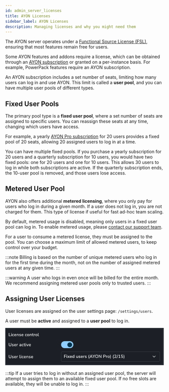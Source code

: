 ```yaml
---
id: admin_server_licenses
title: AYON Licenses
sidebar_label: AYON Licenses
description: Managing licenses and why you might need them
---
```


The AYON server operates under a [Functional Source License (FSL)](https://fair.io/), ensuring that most features remain free for users.

Some AYON features and addons require a license, which can be obtained through an [AYON subscription](https://ynput.io/ayon/pricing/) or granted on a per-instance basis. For example, PowerPack features require an AYON subscription.

An AYON subscription includes a set number of seats, limiting how many users can log in and use AYON. This limit is called a **user pool**, and you can have multiple user pools of different types.

## Fixed User Pools

The primary pool type is a **fixed user pool**, where a set number of seats are assigned to specific users. You can reassign these seats at any time, changing which users have access.

For example, a yearly [AYON Pro subscription](https://ynput.io/ayon/pricing/) for 20 users provides a fixed pool of 20 seats, allowing 20 assigned users to log in at a time.

You can have multiple fixed pools. If you purchase a yearly subscription for 20 users and a quarterly subscription for 10 users, you would have two fixed pools: one for 20 users and one for 10 users. This allows 30 users to log in while both subscriptions are active. If the quarterly subscription ends, the 10-user pool is removed, and those users lose access.

## Metered User Pool

AYON also offers additional **metered licensing**, where you only pay for users who log in during a given month. If a user does not log in, you are not charged for them. This type of license if useful for fast ad-hoc team scaling.

By default, metered usage is disabled, meaning only users in a fixed user pool can log in. To enable metered usage, please [contact our support team](https://ynput.io/contact/).

For a user to consume a metered license, they must be assigned to the pool. You can choose a maximum limit of allowed metered users, to keep control over your budget.

:::note
Billing is based on the number of unique metered users who log in for the first time during the month, not on the number of assigned metered users at any given time.
:::

:::warning
A user who logs in even once will be billed for the entire month. We recommend assigning metered user pools only to trusted users.
:::

## Assigning User Licenses

User licenses are assigned on the user settings page: `/settings/users`.

A user must be **active** and assigned to a **user pool** to log in.

![A user with a fixed user pool](./assets/server/admin/users/users-licenses-fixed.png)

:::tip
If a user tries to log in without an assigned user pool, the server will attempt to assign them to an available fixed user pool. If no free slots are available, they will be unable to log in.
:::

